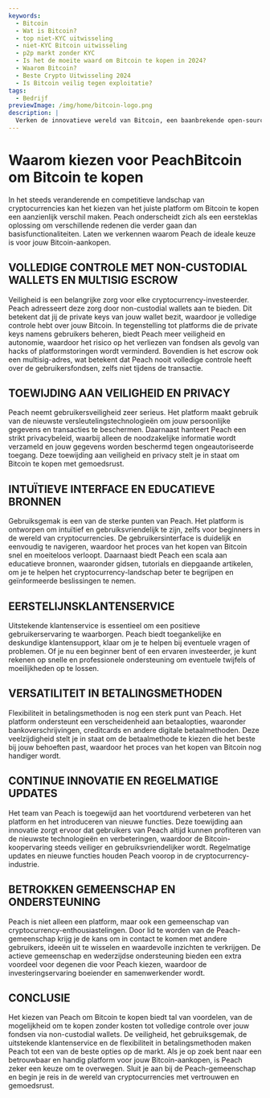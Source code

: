 ```yaml
---
keywords:
  - Bitcoin
  - Wat is Bitcoin?
  - top niet-KYC uitwisseling
  - niet-KYC Bitcoin uitwisseling
  - p2p markt zonder KYC
  - Is het de moeite waard om Bitcoin te kopen in 2024?
  - Waarom Bitcoin?
  - Beste Crypto Uitwisseling 2024
  - Is Bitcoin veilig tegen exploitatie?
tags:
  - Bedrijf
previewImage: /img/home/bitcoin-logo.png
description: |
  Verken de innovatieve wereld van Bitcoin, een baanbrekende open-source software die een digitale en gedecentraliseerde valuta faciliteert over een wereldwijd netwerk.
---
```


# Waarom kiezen voor PeachBitcoin om Bitcoin te kopen

In het steeds veranderende en competitieve landschap van cryptocurrencies kan het kiezen van het juiste platform om Bitcoin te kopen een aanzienlijk verschil maken. Peach onderscheidt zich als een eersteklas oplossing om verschillende redenen die verder gaan dan basisfunctionaliteiten. Laten we verkennen waarom Peach de ideale keuze is voor jouw Bitcoin-aankopen.

## VOLLEDIGE CONTROLE MET NON-CUSTODIAL WALLETS EN MULTISIG ESCROW

Veiligheid is een belangrijke zorg voor elke cryptocurrency-investeerder. Peach adresseert deze zorg door non-custodial wallets aan te bieden. Dit betekent dat jij de private keys van jouw wallet bezit, waardoor je volledige controle hebt over jouw Bitcoin. In tegenstelling tot platforms die de private keys namens gebruikers beheren, biedt Peach meer veiligheid en autonomie, waardoor het risico op het verliezen van fondsen als gevolg van hacks of platformstoringen wordt verminderd. Bovendien is het escrow ook een multisig-adres, wat betekent dat Peach nooit volledige controle heeft over de gebruikersfondsen, zelfs niet tijdens de transactie.

## TOEWIJDING AAN VEILIGHEID EN PRIVACY

Peach neemt gebruikersveiligheid zeer serieus. Het platform maakt gebruik van de nieuwste versleutelingstechnologieën om jouw persoonlijke gegevens en transacties te beschermen. Daarnaast hanteert Peach een strikt privacybeleid, waarbij alleen de noodzakelijke informatie wordt verzameld en jouw gegevens worden beschermd tegen ongeautoriseerde toegang. Deze toewijding aan veiligheid en privacy stelt je in staat om Bitcoin te kopen met gemoedsrust.

## INTUÏTIEVE INTERFACE EN EDUCATIEVE BRONNEN

Gebruiksgemak is een van de sterke punten van Peach. Het platform is ontworpen om intuïtief en gebruiksvriendelijk te zijn, zelfs voor beginners in de wereld van cryptocurrencies. De gebruikersinterface is duidelijk en eenvoudig te navigeren, waardoor het proces van het kopen van Bitcoin snel en moeiteloos verloopt. Daarnaast biedt Peach een scala aan educatieve bronnen, waaronder gidsen, tutorials en diepgaande artikelen, om je te helpen het cryptocurrency-landschap beter te begrijpen en geïnformeerde beslissingen te nemen.

## EERSTELIJNSKLANTENSERVICE

Uitstekende klantenservice is essentieel om een positieve gebruikerservaring te waarborgen. Peach biedt toegankelijke en deskundige klantensupport, klaar om je te helpen bij eventuele vragen of problemen. Of je nu een beginner bent of een ervaren investeerder, je kunt rekenen op snelle en professionele ondersteuning om eventuele twijfels of moeilijkheden op te lossen.

## VERSATILITEIT IN BETALINGSMETHODEN

Flexibiliteit in betalingsmethoden is nog een sterk punt van Peach. Het platform ondersteunt een verscheidenheid aan betaalopties, waaronder bankoverschrijvingen, creditcards en andere digitale betaalmethoden. Deze veelzijdigheid stelt je in staat om de betaalmethode te kiezen die het beste bij jouw behoeften past, waardoor het proces van het kopen van Bitcoin nog handiger wordt.

## CONTINUE INNOVATIE EN REGELMATIGE UPDATES

Het team van Peach is toegewijd aan het voortdurend verbeteren van het platform en het introduceren van nieuwe functies. Deze toewijding aan innovatie zorgt ervoor dat gebruikers van Peach altijd kunnen profiteren van de nieuwste technologieën en verbeteringen, waardoor de Bitcoin-koopervaring steeds veiliger en gebruiksvriendelijker wordt. Regelmatige updates en nieuwe functies houden Peach voorop in de cryptocurrency-industrie.

## BETROKKEN GEMEENSCHAP EN ONDERSTEUNING

Peach is niet alleen een platform, maar ook een gemeenschap van cryptocurrency-enthousiastelingen. Door lid te worden van de Peach-gemeenschap krijg je de kans om in contact te komen met andere gebruikers, ideeën uit te wisselen en waardevolle inzichten te verkrijgen. De actieve gemeenschap en wederzijdse ondersteuning bieden een extra voordeel voor degenen die voor Peach kiezen, waardoor de investeringservaring boeiender en samenwerkender wordt.

## CONCLUSIE

Het kiezen van Peach om Bitcoin te kopen biedt tal van voordelen, van de mogelijkheid om te kopen zonder kosten tot volledige controle over jouw fondsen via non-custodial wallets. De veiligheid, het gebruiksgemak, de uitstekende klantenservice en de flexibiliteit in betalingsmethoden maken Peach tot een van de beste opties op de markt. Als je op zoek bent naar een betrouwbaar en handig platform voor jouw Bitcoin-aankopen, is Peach zeker een keuze om te overwegen. Sluit je aan bij de Peach-gemeenschap en begin je reis in de wereld van cryptocurrencies met vertrouwen en gemoedsrust.